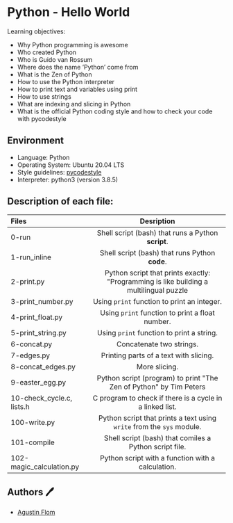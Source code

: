 # Python - Hello World

Learning objectives:

* Why Python programming is awesome
* Who created Python
* Who is Guido van Rossum
* Where does the name ‘Python’ come from
* What is the Zen of Python
* How to use the Python interpreter
* How to print text and variables using print
* How to use strings
* What are indexing and slicing in Python
* What is the official Python coding style and how to check your code with pycodestyle

## Environment

* Language: Python
* Operating System: Ubuntu 20.04 LTS
* Style guidelines: [pycodestyle](https://pypi.org/project/pycodestyle/)
* Interpreter: python3 (version 3.8.5)

## Description of each file:

 | Files          |Desription
 |:----------------|:-------------------------------:|
 |0-run |Shell script (bash) that runs a Python **script**.
 |1-run_inline |Shell script (bash) that runs Python **code**.
 |2-print.py |Python script that prints exactly: "Programming is like building a multilingual puzzle
 |3-print_number.py |Using `print` function to print an integer.
 |4-print_float.py |Using `print` function to print a float number.
 |5-print_string.py |Using `print` function to print a string.
 |6-concat.py | Concatenate two strings.
 |7-edges.py |Printing parts of a text with slicing.
 |8-concat_edges.py |More slicing.
 |9-easter_egg.py |Python script (program) to print "The Zen of Python" by Tim Peters
 |10-check_cycle.c, lists.h |C program to check if there is a cycle in a linked list.
 |100-write.py |Python script that prints a text using `write` from the `sys` module.
 |101-compile |Shell script (bash) that comiles a Python script file.
 |102-magic_calculation.py |Python script with a function with a calculation.

## Authors :pen:

 * [Agustin Flom](https://www.linkedin.com/in/agustin-f/)


